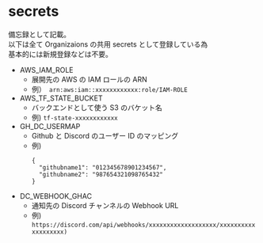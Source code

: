 # secrets

備忘録として記載。  
以下は全て Organizaions の共用 secrets として登録している為  
基本的には新規登録などは不要。

- AWS_IAM_ROLE
  - 展開先の AWS の IAM ロールの ARN
  - 例）　`arn:aws:iam::xxxxxxxxxxxx:role/IAM-ROLE`
- AWS_TF_STATE_BUCKET
  - バックエンドとして使う S3 のバケット名
  - 例) `tf-state-xxxxxxxxxxxx`
- GH_DC_USERMAP
  - Github と Discord のユーザー ID のマッピング
  - 例)
    ```
    {
      "githubname1": "012345678901234567",
      "githubname2": "987654321098765432"
    }
    ```
- DC_WEBHOOK_GHAC
  - 通知先の Discord チャンネルの Webhook URL
  - 例) `https://discord.com/api/webhooks/xxxxxxxxxxxxxxxxxxx/xxxxxxxxxxxxxxxxxxx)`
